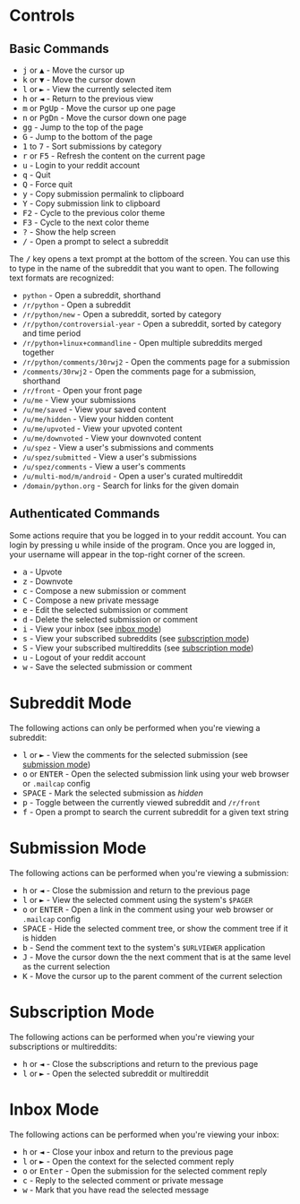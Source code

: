 # Controls

## Basic Commands

- <kbd>j</kbd> or <kbd>▲</kbd> - Move the cursor up
- <kbd>k</kbd> or <kbd>▼</kbd> - Move the cursor down
- <kbd>l</kbd> or <kbd>►</kbd> - View the currently selected item
- <kbd>h</kbd> or <kbd>◄</kbd> - Return to the previous view
- <kbd>m</kbd> or <kbd>PgUp</kbd> - Move the cursor up one page
- <kbd>n</kbd> or <kbd>PgDn</kbd> - Move the cursor down one page
- <kbd>gg</kbd> - Jump to the top of the page
- <kbd>G</kbd> - Jump to the bottom of the page
- <kbd>1</kbd> to <kbd>7</kbd> - Sort submissions by category
- <kbd>r</kbd> or <kbd>F5</kbd> - Refresh the content on the current page
- <kbd>u</kbd> - Login to your reddit account
- <kbd>q</kbd> - Quit
- <kbd>Q</kbd> - Force quit
- <kbd>y</kbd> - Copy submission permalink to clipboard
- <kbd>Y</kbd> - Copy submission link to clipboard
- <kbd>F2</kbd> - Cycle to the previous color theme
- <kbd>F3</kbd> - Cycle to the next color theme
- <kbd>?</kbd> - Show the help screen
- <kbd>/</kbd> - Open a prompt to select a subreddit

The <kbd>/</kbd> key opens a text prompt at the bottom of the screen. You can use
this to type in the name of the subreddit that you want to open. The following text
formats are recognized:

- ``python`` - Open a subreddit, shorthand
- ``/r/python`` - Open a subreddit
- ``/r/python/new`` - Open a subreddit, sorted by category
- ``/r/python/controversial-year`` - Open a subreddit, sorted by category and time period
- ``/r/python+linux+commandline`` - Open multiple subreddits merged together
- ``/r/python/comments/30rwj2`` - Open the comments page for a submission
- ``/comments/30rwj2`` - Open the comments page for a submission, shorthand
- ``/r/front`` - Open your front page
- ``/u/me`` - View your submissions
- ``/u/me/saved`` - View your saved content
- ``/u/me/hidden`` - View your hidden content
- ``/u/me/upvoted`` - View your upvoted content
- ``/u/me/downvoted`` - View your downvoted content
- ``/u/spez`` - View a user's submissions and comments
- ``/u/spez/submitted`` - View a user's submissions
- ``/u/spez/comments`` - View a user's comments
- ``/u/multi-mod/m/android`` - Open a user's curated multireddit
- ``/domain/python.org`` - Search for links for the given domain

## Authenticated Commands

Some actions require that you be logged in to your reddit account. You can login
by pressing <kbd>u</kbd> while inside of the program. Once you are logged in,
your username will appear in the top-right corner of the screen.

- <kbd>a</kbd> - Upvote
- <kbd>z</kbd> - Downvote
- <kbd>c</kbd> - Compose a new submission or comment
- <kbd>C</kbd> - Compose a new private message
- <kbd>e</kbd> - Edit the selected submission or comment
- <kbd>d</kbd> - Delete the selected submission or comment
- <kbd>i</kbd> - View your inbox (see [inbox mode](#inbox-mode))
- <kbd>s</kbd> - View your subscribed subreddits (see [subscription mode](#subscription-mode))
- <kbd>S</kbd> - View your subscribed multireddits (see [subscription mode](#subscription-mode))
- <kbd>u</kbd> - Logout of your reddit account
- <kbd>w</kbd> - Save the selected submission or comment

# Subreddit Mode

The following actions can only be performed when you're viewing a subreddit:

- <kbd>l</kbd> or <kbd>►</kbd> - View the comments for the selected submission (see [submission mode](#submission-mode))
- <kbd>o</kbd> or <kbd>ENTER</kbd> - Open the selected submission link using your web browser or ``.mailcap`` config
- <kbd>SPACE</kbd> - Mark the selected submission as *hidden*
- <kbd>p</kbd> - Toggle between the currently viewed subreddit and ``/r/front``
- <kbd>f</kbd> - Open a prompt to search the current subreddit for a given text string

# Submission Mode

The following actions can be performed when you're viewing a submission:

- <kbd>h</kbd> or <kbd>◄</kbd> - Close the submission and return to the previous page
- <kbd>l</kbd> or <kbd>►</kbd> - View the selected comment using the system's ``$PAGER``
- <kbd>o</kbd> or <kbd>ENTER</kbd> - Open a link in the comment using your web browser or ``.mailcap`` config
- <kbd>SPACE</kbd> - Hide the selected comment tree, or show the comment tree if it is hidden
- <kbd>b</kbd> - Send the comment text to the system's ``$URLVIEWER`` application
- <kbd>J</kbd> - Move the cursor down the the next comment that is at the same level as the current selection
- <kbd>K</kbd> - Move the cursor up to the parent comment of the current selection

# Subscription Mode

The following actions can be performed when you're viewing your subscriptions or multireddits:

- <kbd>h</kbd> or <kbd>◄</kbd> - Close the subscriptions and return to the previous page
- <kbd>l</kbd> or <kbd>►</kbd> - Open the selected subreddit or multireddit

# Inbox Mode

The following actions can be performed when you're viewing your inbox:

- <kbd>h</kbd> or <kbd>◄</kbd> - Close your inbox and return to the previous page
- <kbd>l</kbd> or <kbd>►</kbd> - Open the context for the selected comment reply
- <kbd>o</kbd> or <kbd>Enter</kbd> - Open the submission for the selected comment reply
- <kbd>c</kbd> - Reply to the selected comment or private message
- <kbd>w</kbd> - Mark that you have read the selected message

